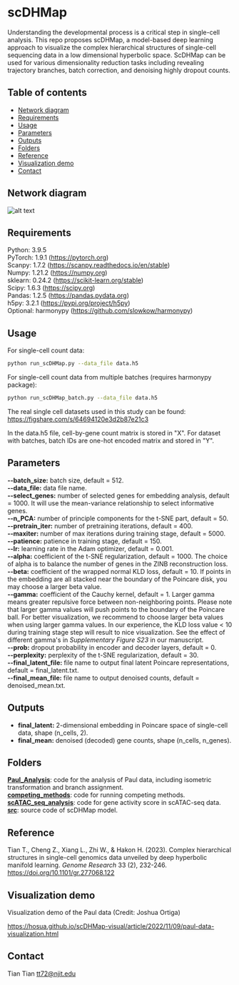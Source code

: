 # scDHMap

Understanding the developmental process is a critical step in single-cell analysis. This repo proposes scDHMap, a model-based deep learning approach to visualize the complex hierarchical structures of single-cell sequencing data in a low dimensional hyperbolic space. ScDHMap can be used for various dimensionality reduction tasks including revealing trajectory branches, batch correction, and denoising highly dropout counts.

## Table of contents
- [Network diagram](#diagram)
- [Requirements](#requirements)
- [Usage](#usage)
- [Parameters](#parameters)
- [Outputs](#outputs)
- [Folders](#folders)
- [Reference](#reference)
- [Visualization demo](#demo)
- [Contact](#contact)

## <a name="diagram"></a>Network diagram
![alt text](https://github.com/ttgump/scDHMap/blob/main/network.png?raw=True)

## <a name="requirements"></a>Requirements
Python: 3.9.5<br/>
PyTorch: 1.9.1 (https://pytorch.org)<br/>
Scanpy: 1.7.2 (https://scanpy.readthedocs.io/en/stable)<br/>
Numpy: 1.21.2 (https://numpy.org)<br/>
sklearn: 0.24.2 (https://scikit-learn.org/stable)<br/>
Scipy: 1.6.3 (https://scipy.org)<br/>
Pandas: 1.2.5 (https://pandas.pydata.org)<br/>
h5py: 3.2.1 (https://pypi.org/project/h5py)<br/>
Optional: harmonypy (https://github.com/slowkow/harmonypy)

## <a name="usage"></a>Usage
For single-cell count data:

```sh
python run_scDHMap.py --data_file data.h5
```

For single-cell count data from multiple batches (requires harmonypy package):

```sh
python run_scDHMap_batch.py --data_file data.h5
```

The real single cell datasets used in this study can be found: https://figshare.com/s/64694120e3d2b87e21c3

In the data.h5 file, cell-by-gene count matrix is stored in "X". For dataset with batches, batch IDs are one-hot encoded matrix and stored in "Y".

## <a name="parameters"></a>Parameters
**--batch_size:** batch size, default = 512.<br/>
**--data_file:** data file name.<br/>
**--select_genes:** number of selected genes for embedding analysis, default = 1000. It will use the mean-variance relationship to select informative genes.<br/>
**--n_PCA:** number of principle components for the t-SNE part, default = 50.<br/>
**--pretrain_iter:** number of pretraining iterations, default = 400.<br/>
**--maxiter:** number of max iterations during training stage, default = 5000.<br/>
**--patience:** patience in training stage, default = 150.<br/>
**--lr:** learning rate in the Adam optimizer, default = 0.001.<br/>
**--alpha:** coefficient of the t-SNE regularization, default = 1000. The choice of alpha is to balance the number of genes in the ZINB reconstruction loss.<br/>
**--beta:** coefficient of the wrapped normal KLD loss, default = 10. If points in the embedding are all stacked near the boundary of the Poincare disk, you may choose a larger beta value.<br/>
**--gamma:** coefficient of the Cauchy kernel, default = 1. Larger gamma means greater repulsive force between non-neighboring points. Please note that larger gamma values will push points to the boundary of the Poincare ball. For better visualization, we recommend to choose larger beta values when using larger gamma values. In our experience, the KLD loss value < 10 during training stage step will result to nice visualization. See the effect of different gamma's in *Supplementary Figure S23* in our manuscript.<br/>
**--prob:** dropout probability in encoder and decoder layers, default = 0.<br/>
**--perplexity:** perplexity of the t-SNE regularization, default = 30.<br/>
**--final_latent_file:** file name to output final latent Poincare representations, default = final_latent.txt.<br/>
**--final_mean_file:** file name to output denoised counts, default = denoised_mean.txt.<br/>

## <a name="outputs"></a>Outputs

- **final_latent:** 2-dimensional embedding in Poincare space of single-cell data, shape (n_cells, 2).<br/>
- **final_mean:** denoised (decoded) gene counts, shape (n_cells, n_genes).<br/>

## <a name="folders"></a>Folders

**[Paul_Analysis](https://github.com/ttgump/scDHMap/tree/main/Paul_Analysis)**: code for the analysis of Paul data, including isometric transformation and branch assignment.<br/>
**[competing_methods](https://github.com/ttgump/scDHMap/tree/main/competing_methods)**: code for running competing methods.<br/>
**[scATAC_seq_analysis](https://github.com/ttgump/scDHMap/tree/main/scATAC_seq_analysis)**: code for gene activity score in scATAC-seq data.<br/>
**[src](https://github.com/ttgump/scDHMap/tree/main/src)**: source code of scDHMap model.<br/>

## <a name="reference"></a>Reference
Tian T., Cheng Z., Xiang L., Zhi W., & Hakon H. (2023). Complex hierarchical structures in single-cell genomics data unveiled by deep hyperbolic manifold learning. *Genome Research* 33 (2), 232-246. https://doi.org/10.1101/gr.277068.122

## <a name="demo"></a>Visualization demo
Visualization demo of the Paul data (Credit: Joshua Ortiga)

https://hosua.github.io/scDHMap-visual/article/2022/11/09/paul-data-visualization.html

## <a name="contact"></a>Contact
Tian Tian tt72@njit.edu
